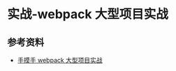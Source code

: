 # 实战-webpack 大型项目实战

## 参考资料

-   [手摸手 webpack 大型项目实战](https://mp.weixin.qq.com/s?__biz=MzIxNjgwMDIzMA==&mid=2247484575&idx=1&sn=32124917711e780c18d57b0eb2816daf&chksm=9782ca16a0f54300ecbd61fa08dd11b8f248dbfcbe573e7ab36ce8bf22000f126dff28bfe443&mpshare=1&scene=1&srcid=&sharer_sharetime=1576542483555&sharer_shareid=778ad5bf3b27e0078eb105d7277263f6#rd)
